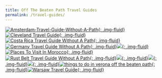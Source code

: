 ```yaml
---
title: Off The Beaten Path Travel Guides
permalink: /travel-guides/
---
```



[![Amsterdam-Travel-Guide-Without-A-Path](https://withoutapath.com/wp-content/uploads/2017/02/Amsterdam-Travel-Guide-Without-A-Path-150x150.jpg){: .img-fluid}](https://withoutapath.com/travle-guides/amsterdam)[![Cleveland Travel Guide](https://withoutapath.com/wp-content/uploads/2017/02/Cleveland-Travel-Guide-150x150.jpg){: .img-fluid}](https://withoutapath.com/travel-guides/cleveland)[![Costa Rica Travel Guide Without A Path](https://withoutapath.com/wp-content/uploads/2017/02/Costa-Rica-Travel-Guide-Without-A-Path-150x150.jpg){: .img-fluid}](https://withoutapath.com/travel-guides/costa-rica)[![Germany Travel Guide Without A Path](https://withoutapath.com/wp-content/uploads/2017/02/Germany-Travel-Guide-Without-A-Path-150x150.jpg){: .img-fluid}](https://withoutapath.com/travel-guides/germany)[![](https://withoutapath.com/wp-content/uploads/2018/04/jordan-travel-guide.jpg){: .img-fluid}](https://withoutapath.com/travel-guides/jordan)[![Places To Visit In Morocco](https://withoutapath.com/wp-content/uploads/2018/03/things-to-do-in-morocco-off-the-beaten-path-150x150.jpg){: .img-fluid}](https://withoutapath.com/travel-guides/morocco)[![Rust Belt Travel Guide Without A Path](https://withoutapath.com/wp-content/uploads/2017/11/Rust-Belt-Travel-Guide-Without-A-Path-150x150.jpg){: .img-fluid}](https://withoutapath.com/travel-guides/rust-belt)[![](https://withoutapath.com/wp-content/uploads/2018/04/Tenerife-Sur-Spain-Travel-Guide.jpg){: .img-fluid}](https://withoutapath.com/travel-guides/tenerife-sur-spain)[![](https://withoutapath.com/wp-content/uploads/2018/04/Thuringia-Germany-Travel-Guide-Without-A-Path.jpg){: .img-fluid}](https://withoutapath.com/travel-guides/thuringia-germany)[![](https://withoutapath.com/wp-content/uploads/2018/04/Venice-Italy-Travel-Guide.jpg){: .img-fluid}](https://withoutapath.com/travel-guides/venice-italy)[![things to do in verona off the beaten path](https://withoutapath.com/wp-content/uploads/2018/04/things-to-do-in-verona-off-the-beaten-travel-guide.jpg){: .img-fluid}](https://withoutapath.com/travel-guides/verona-italy)[![Warsaw Travel Guide](https://withoutapath.com/wp-content/uploads/2017/02/Warsaw-Travel-Guide-150x150.jpg){: .img-fluid}](https://withoutapath.com/travel-guides/warsaw-poland)
